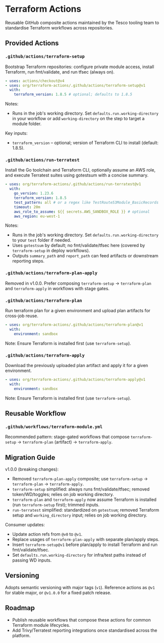 # Terraform Actions

Reusable GitHub composite actions maintained by the Tesco tooling team to standardise Terraform workflows across repositories.

## Provided Actions

### `.github/actions/terraform-setup`
Bootstrap Terraform repositories: configure private module access, install Terraform, run fmt/validate, and run tfsec (always on).

```yaml
- uses: actions/checkout@v4
- uses: org/terraform-actions/.github/actions/terraform-setup@v1
  with:
    terraform_version: 1.8.5 # optional; defaults to 1.8.5
```

Notes:
- Runs in the job's working directory. Set `defaults.run.working-directory` in your workflow or add `working-directory` on the step to target a module folder.

Key inputs:
- `terraform_version` – optional; version of Terraform CLI to install (default: 1.8.5).

### `.github/actions/run-terratest`
Install the Go toolchain and Terraform CLI, optionally assume an AWS role, and execute Terratest suites using gotestsum with a concise summary.

```yaml
- uses: org/terraform-actions/.github/actions/run-terratest@v1
  with:
    go_version: 1.23.6
    terraform_version: 1.8.5
    test_pattern: all # or a regex like TestRoute53Module_BasicRecords
    timeout: 20m
    aws_role_to_assume: ${{ secrets.AWS_SANDBOX_ROLE }} # optional
    aws_region: eu-west-1
```

Notes:
- Runs in the job's working directory. Set `defaults.run.working-directory` to your `test` folder if needed.
- Uses `gotestsum` by default; no fmt/validate/tfsec here (covered by `terraform-setup` in deploy workflows).
- Outputs `summary_path` and `report_path` can feed artifacts or downstream reporting steps.

### `.github/actions/terraform-plan-apply`
Removed in v1.0.0. Prefer composing `terraform-setup` → `terraform-plan` and `terraform-apply` in workflows with stage gates.

### `.github/actions/terraform-plan`
Run terraform plan for a given environment and upload plan artifacts for cross-job reuse.

```yaml
- uses: org/terraform-actions/.github/actions/terraform-plan@v1
  with:
    environment: sandbox
```
Note: Ensure Terraform is installed first (use `terraform-setup`).

### `.github/actions/terraform-apply`
Download the previously uploaded plan artifact and apply it for a given environment.

```yaml
- uses: org/terraform-actions/.github/actions/terraform-apply@v1
  with:
    environment: sandbox
```
Note: Ensure Terraform is installed first (use `terraform-setup`).

## Reusable Workflow

### `.github/workflows/terraform-module.yml`
Recommended pattern: stage-gated workflows that compose `terraform-setup` → `terraform-plan` (artifact) → `terraform-apply`.

## Migration Guide

v1.0.0 (breaking changes):
- Removed `terraform-plan-apply` composite; use `terraform-setup` → `terraform-plan` → `terraform-apply`.
- `terraform-setup` simplified: always runs fmt/validate/tfsec; removed token/WD/toggles; relies on job working directory.
- `terraform-plan` and `terraform-apply` now assume Terraform is installed (run `terraform-setup` first); trimmed inputs.
- `run-terratest` simplified: standardized on `gotestsum`; removed Terraform setup and `working_directory` input; relies on job working directory.

Consumer updates:
- Update action refs from `@v0` to `@v1`.
- Replace usages of `terraform-plan-apply` with separate plan/apply steps.
- Insert `terraform-setup@v1` before plan/apply to install Terraform and run fmt/validate/tfsec.
- Set `defaults.run.working-directory` for infra/test paths instead of passing WD inputs.

## Versioning

Adopts semantic versioning with major tags (`v1`). Reference actions as `@v1` for stable major, or `@v1.0.0` for a fixed patch release.

## Roadmap

- Publish reusable workflows that compose these actions for common Terraform module lifecycles.
- Add Trivy/Terratest reporting integrations once standardised across the platform.
